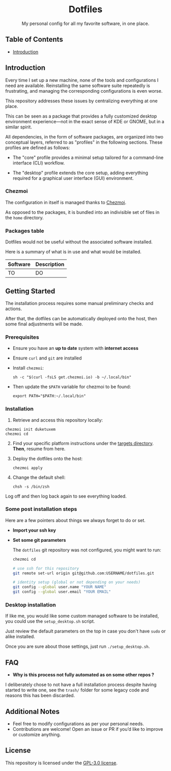 <div align="center">
  <h1>Dotfiles</h1>
  <p>My personal config for all my favorite software, in one place.</p>
  <!-- Insert the ricing screenshot here -->
</div>


## Table of Contents

- [Introduction](#introduction)


## Introduction

Every time I set up a new machine, none of the tools and
configurations I need are available. Reinstalling the same software suite
repeatedly is frustrating, and managing the corresponding configurations is
even worse.

This repository addresses these issues by centralizing everything at one place.

This can be seen as a package that provides a fully customized
desktop environment experience—not in the exact sense of KDE or GNOME,
but in a similar spirit.

All dependencies, in the form of software packages, are organized into two
conceptual layers, referred to as "profiles" in the following sections.
These profiles are defined as follows:

 - The "core" profile provides a minimal setup tailored for
 a command-line interface (CLI) workflow.

 - The "desktop" profile extends the core setup, adding everything required
 for a graphical user interface (GUI) environment.

### Chezmoi

The configuration in itself is managed thanks to
[Chezmoi](https://www.chezmoi.io).

As opposed to the packages, it is bundled into an indivisible set of files
in the `home` directory.


### Packages table

Dotfiles would not be useful without the associated software installed.

Here is a summary of what is in use and what would be installed.

| Software | Description |
| -- | --|
| TO | DO |


## Getting Started

The installation process requires some manual preliminary checks and actions.

After that, the dotfiles can be automatically deployed onto the host, then some
final adjustments will be made.

### Prerequisites

- Ensure you have an **up to date** system with **internet access**
- Ensure `curl` and `git` are installed
- Install `chezmoi`:

  `sh -c "$(curl -fsLS get.chezmoi.io) -b ~/.local/bin"`
- Then update the `$PATH` variable for chezmoi to be found:

  `export PATH="$PATH:~/.local/bin"`

### Installation

1. Retrieve and access this repository locally:

  ```
  chezmoi init duketuxem
  chezmoi cd
  ```

2. Find your specific platform instructions under the [targets directory](./targets/README.md).
	**Then**, resume from here.

3. Deploy the dotfiles onto the host:

	`chezmoi apply`

4. Change the default shell:

	`chsh -s /bin/zsh`

  Log off and then log back again to see everything loaded.


### Some post installation steps

   Here are a few pointers about things we always forget to do or set.

   - **Import your ssh key**

   - **Set some git parameters**

      The `dotfiles` git repository was not configured, you might want to run:

      ```sh
      chezmoi cd

      # use ssh for this repository
      git remote set-url origin git@github.com:USERNAME/dotfiles.git

      # identity setup (global or not depending on your needs)
      git config --global user.name "YOUR NAME"
      git config --global user.email "YOUR EMAIL"
      ```


### Desktop installation

If like me, you would like some custom managed software to be installed,
you could use the `setup_desktop.sh` script.

Just review the default parameters on the top in case you don't have `sudo`
or alike installed.

Once you are sure about those settings, just run `./setup_desktop.sh`.



## FAQ

- **Why is this process not fully automated as on some other repos ?**

I deliberately chose to not have a full installation process despite having
started to write one, see the `trash/` folder for some legacy code and reasons
this has been discarded.


## Additional Notes

- Feel free to modify configurations as per your personal needs.
- Contributions are welcome!
Open an issue or PR if you’d like to improve or customize anything.


## License

This repository is licensed under the [GPL-3.0 license](LICENSE).
